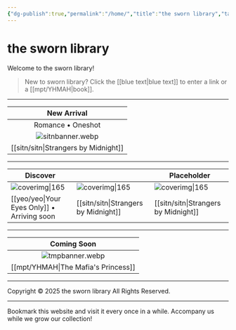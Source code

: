 ```yaml
---
{"dg-publish":true,"permalink":"/home/","title":"the sworn library","tags":["gardenEntry"]}
---
```


# the sworn library
Welcome to the sworn library!

> New to sworn library?
Click the [[blue text\|blue text]] to enter a link or a [[mpt/YHMAH\|book]].

***

|           New Arrival           |
| :-----------------------------: |
|        Romance • Oneshot        |
|      ![sitnbanner.webp](/img/user/sitn/sitnbanner.webp)       |
| [[sitn/sitn\|Strangers by Midnight]] |
***

| Discover                                |                                  | Placeholder                      |
| --------------------------------------- | -------------------------------- | -------------------------------- |
| ![coverimg\|165](/img/user/yeo/yeostorage/yeocover.webp)         | ![coverimg\|165](/img/user/sitn/sitncover.webp) | ![coverimg\|165](/img/user/sitn/sitncover.webp) |
| [[yeo/yeo\|Your Eyes Only]] • Arriving soon | [[sitn/sitn\|Strangers by Midnight]]  | [[sitn/sitn\|Strangers by Midnight]]  |

***

|           Coming Soon           |
| :-----------------------------: |
|       ![tmpbanner.webp](/img/user/b%20storage/a%20storage/tmpbanner.webp)       |
| [[mpt/YHMAH\|The Mafia's Princess]] |

---
Copyright © 2025 the sworn library
All Rights Reserved.

***

Bookmark this website and visit it every once in a while. Accompany us while we grow our collection!